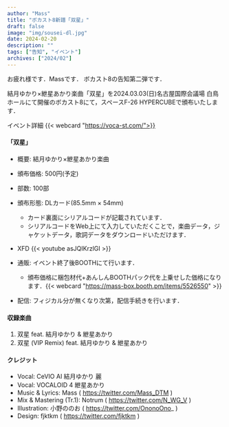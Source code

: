 ```yaml
---
author: "Mass"
title: "ボカスト8新譜「双星」"
draft: false
image: "img/sousei-dl.jpg"
date: 2024-02-20
description: ""
tags: ["告知", "イベント"]
archives: ["2024/02"]
---
```


お疲れ様です．Massです．
ボカスト8の告知第二弾です．

結月ゆかり×紲星あかり楽曲「双星」を2024.03.03(日)名古屋国際会議場 白鳥ホールにて開催のボカスト8にて，スペースF-26 HYPERCUBEで頒布いたします．

イベント詳細
{{< webcard "https://voca-st.com/">}}

#### 「双星」
- 概要: 結月ゆかり×紲星あかり楽曲
- 頒布価格: 500円(予定)
- 部数: 100部
- 頒布形態: DLカード(85.5mm × 54mm)
    - カード裏面にシリアルコードが記載されています．
    - シリアルコードをWeb上にて入力していただくことで，楽曲データ，ジャケットデータ，歌詞データをダウンロードいただけます．

- XFD {{< youtube asJQIKrzlGI >}}

- 通販: イベント終了後BOOTHにて行います．
    - 頒布価格に梱包材代+あんしんBOOTHパック代を上乗せした価格になります．{{< webcard "https://mass-box.booth.pm/items/5526550" >}}

- 配信: フィジカル分が無くなり次第，配信手続きを行います．   

#### 収録楽曲
1. 双星 feat. 結月ゆかり & 紲星あかり
2. 双星 (VIP Remix) feat. 結月ゆかり & 紲星あかり

#### クレジット
- Vocal: CeVIO AI 結月ゆかり 麗
- Vocal: VOCALOID 4 紲星あかり
- Music & Lyrics: Mass ( https://twitter.com/Mass_DTM )
- Mix & Mastering (Tr.1): Notrum ( https://twitter.com/N_WG_V )
- Illustration: 小野ののお ( https://twitter.com/OnonoOno_ )
- Design: fjktkm ( https://twitter.com/fjktkm )
